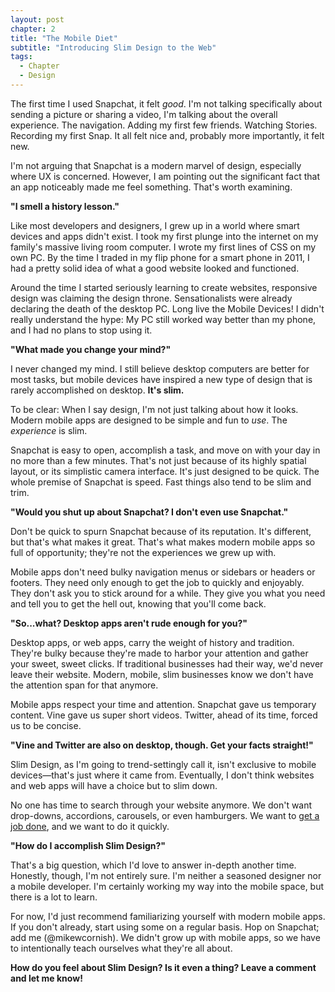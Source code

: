 ```yaml
---
layout: post
chapter: 2
title: "The Mobile Diet"
subtitle: "Introducing Slim Design to the Web"
tags:
  - Chapter
  - Design
---
```


The first time I used Snapchat, it felt *good*. I'm not talking specifically about sending a picture or sharing a video, I'm talking about the overall experience. The navigation. Adding my first few friends. Watching Stories. Recording my first Snap. It all felt nice and, probably more importantly, it felt new.

I'm not arguing that Snapchat is a modern marvel of design, especially where UX is concerned. However, I am pointing out the significant fact that an app noticeably made me feel something. That's worth examining.

**"I smell a history lesson."**

Like most developers and designers, I grew up in a world where smart devices and apps didn't exist. I took my first plunge into the internet on my family's massive living room computer. I wrote my first lines of CSS on my own PC. By the time I traded in my flip phone for a smart phone in 2011, I had a pretty solid idea of what a good website looked and functioned.

Around the time I started seriously learning to create websites, responsive design was claiming the design throne. Sensationalists were already declaring the death of the desktop PC. Long live the Mobile Devices! I didn't really understand the hype: My PC still worked way better than my phone, and I had no plans to stop using it.

**"What made you change your mind?"**

I never changed my mind. I still believe desktop computers are better for most tasks, but mobile devices have inspired a new type of design that is rarely accomplished on desktop. **It's slim.**

To be clear: When I say design, I'm not just talking about how it looks. Modern mobile apps are designed to be simple and fun to *use*. The *experience* is slim.

Snapchat is easy to open, accomplish a task, and move on with your day in no more than a few minutes. That's not just because of its highly spatial layout, or its simplistic camera interface. It's just designed to be quick. The whole premise of Snapchat is speed. Fast things also tend to be slim and trim.

**"Would you shut up about Snapchat? I don't even use Snapchat."**

Don't be quick to spurn Snapchat because of its reputation. It's different, but that's what makes it great. That's what makes modern mobile apps so full of opportunity; they're not the experiences we grew up with.

Mobile apps don't need bulky navigation menus or sidebars or headers or footers. They need only enough to get the job to quickly and enjoyably. They don't ask you to stick around for a while. They give you what you need and tell you to get the hell out, knowing that you'll come back.

**"So...what? Desktop apps aren't rude enough for you?"**

Desktop apps, or web apps, carry the weight of history and tradition. They're bulky because they're made to harbor your attention and gather your sweet, sweet clicks. If traditional businesses had their way, we'd never leave their website. Modern, mobile, slim businesses know we don't have the attention span for that anymore.

Mobile apps respect your time and attention. Snapchat gave us temporary content. Vine gave us super short videos. Twitter, ahead of its time, forced us to be concise.

**"Vine and Twitter are also on desktop, though. Get your facts straight!"**

Slim Design, as I'm going to trend-settingly call it, isn't exclusive to mobile devices—that's just where it came from. Eventually, I don't think websites and web apps will have a choice but to slim down.

No one has time to search through your website anymore. We don't want drop-downs, accordions, carousels, or even hamburgers. We want to [get a job done](http://jobstobedone.info), and we want to do it quickly.

**"How do I accomplish Slim Design?"**

That's a big question, which I'd love to answer in-depth another time. Honestly, though, I'm not entirely sure. I'm neither a seasoned designer nor a mobile developer. I'm certainly working my way into the mobile space, but there is a lot to learn.

For now, I'd just recommend familiarizing yourself with modern mobile apps. If you don't already, start using some on a regular basis. Hop on Snapchat; add me (@mikewcornish). We didn't grow up with mobile apps, so we have to intentionally teach ourselves what they're all about.

**How do you feel about Slim Design? Is it even a thing? Leave a comment and let me know!**

